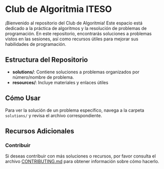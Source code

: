# Club de Algoritmia ITESO

¡Bienvenido al repositorio del Club de Algoritmia! Este espacio está dedicado a la práctica de algoritmos y la resolución de problemas de programación. En este repositorio, encontrarás soluciones a problemas vistos en las sesiones, así como recursos útiles para mejorar sus habilidades de programación.

## Estructura del Repositorio

- **solutions/**: Contiene soluciones a problemas organizados por número/nombre de problema.
- **resources/**: Incluye materiales y enlaces útiles 

## Cómo Usar

Para ver la solución de un problema específico, navega a la carpeta `solutions/` y revisa el archivo correspondiente. 

## Recursos Adicionales

### Contribuir

Si deseas contribuir con más soluciones o recursos, por favor consulta el archivo [CONTRIBUTING.md](CONTRIBUTING.md) para obtener información sobre cómo hacerlo. 
